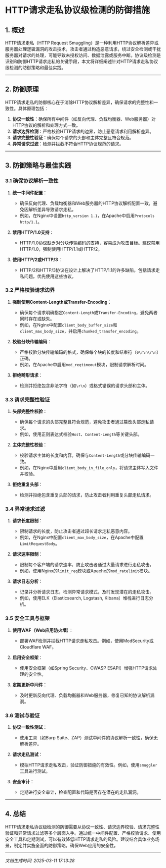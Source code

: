 # HTTP请求走私协议级检测的防御措施

## 1. 概述

HTTP请求走私（HTTP Request Smuggling）是一种利用HTTP协议解析差异或服务器处理逻辑漏洞的攻击技术，攻击者通过构造恶意请求，绕过安全检测或干扰服务器对请求的处理，可能导致未授权访问、数据泄露或服务中断。协议级检测是识别和防御HTTP请求走私的关键手段，本文将详细阐述针对HTTP请求走私协议级检测的防御策略和最佳实践。

---

## 2. 防御原理

HTTP请求走私的防御核心在于消除HTTP协议解析差异，确保请求的完整性和一致性。具体原理包括：

1. **协议一致性**：确保所有中间件（如反向代理、负载均衡器、Web服务器）对HTTP协议的解析和处理方式一致。
2. **请求边界检测**：严格校验HTTP请求的边界，防止恶意请求利用解析差异。
3. **请求完整性验证**：确保每个请求的头部和主体完整且符合规范。
4. **异常请求过滤**：检测并拦截不符合HTTP协议规范的请求。

---

## 3. 防御策略与最佳实践

### 3.1 确保协议解析一致性

1. **统一中间件配置**：
   - 确保反向代理、负载均衡器和Web服务器的HTTP协议解析配置一致，避免因解析差异导致请求走私。
   - 例如，在Nginx中设置`http_version 1.1`，在Apache中启用`Protocols http/1.1`。

2. **禁用HTTP/1.0支持**：
   - HTTP/1.0协议缺乏对分块传输编码的支持，容易成为攻击目标。建议禁用HTTP/1.0，强制使用HTTP/1.1或HTTP/2。

3. **使用HTTP/2或HTTP/3**：
   - HTTP/2和HTTP/3协议在设计上解决了HTTP/1.1的许多缺陷，包括请求走私问题。优先使用这些协议。

### 3.2 严格校验请求边界

1. **强制使用Content-Length或Transfer-Encoding**：
   - 确保每个请求明确指定`Content-Length`或`Transfer-Encoding`，避免两者同时存在或缺失。
   - 例如，在Nginx中配置`client_body_buffer_size`和`client_max_body_size`，并启用`chunked_transfer_encoding`。

2. **校验分块传输编码**：
   - 严格校验分块传输编码的格式，确保每个块的长度和结束符（`0\r\n\r\n`）正确。
   - 例如，在Apache中启用`mod_reqtimeout`模块，限制请求解析时间。

3. **拒绝畸形请求**：
   - 检测并拒绝包含非法字符（如`\r\n`）或格式错误的请求头部和主体。

### 3.3 请求完整性验证

1. **头部完整性校验**：
   - 确保每个请求的头部完整且符合规范，避免攻击者通过篡改头部走私请求。
   - 例如，使用正则表达式校验`Host`、`Content-Length`等关键头部。

2. **主体完整性校验**：
   - 校验请求主体的长度和内容，确保与`Content-Length`或分块传输编码一致。
   - 例如，在Nginx中启用`client_body_in_file_only`，将请求主体写入文件并校验。

3. **拒绝重复头部**：
   - 检测并拒绝包含重复头部的请求，防止攻击者利用重复头部走私请求。

### 3.4 异常请求过滤

1. **请求长度限制**：
   - 限制请求的长度，防止攻击者通过超长请求走私恶意内容。
   - 例如，在Nginx中配置`client_max_body_size`，在Apache中配置`LimitRequestBody`。

2. **请求速率限制**：
   - 限制每个客户端的请求速率，防止攻击者通过大量请求进行走私攻击。
   - 例如，使用Nginx的`limit_req`模块或Apache的`mod_ratelimit`模块。

3. **请求日志分析**：
   - 记录并分析请求日志，检测异常请求模式，及时发现潜在的走私攻击。
   - 例如，使用ELK（Elasticsearch, Logstash, Kibana）堆栈进行日志分析。

### 3.5 安全工具与框架

1. **使用WAF（Web应用防火墙）**：
   - 部署WAF检测并拦截HTTP请求走私攻击。例如，使用ModSecurity或Cloudflare WAF。

2. **启用安全框架**：
   - 使用安全框架（如Spring Security、OWASP ESAPI）增强HTTP请求处理的安全性。

3. **定期更新中间件**：
   - 及时更新反向代理、负载均衡器和Web服务器，修复已知的协议解析漏洞。

### 3.6 测试与验证

1. **协议一致性测试**：
   - 使用工具（如Burp Suite、ZAP）测试中间件的协议解析一致性，确保无解析差异。

2. **请求走私测试**：
   - 模拟HTTP请求走私攻击，验证防御措施的有效性。例如，使用`smuggler`工具进行测试。

3. **安全审计**：
   - 定期进行安全审计，检查配置和代码是否存在潜在的走私漏洞。

---

## 4. 总结

HTTP请求走私协议级检测的防御需要从协议一致性、请求边界校验、请求完整性验证和异常请求过滤等多个层面入手。通过统一中间件配置、严格校验请求、使用安全工具和定期测试，可以有效降低HTTP请求走私的风险。建议结合具体业务场景，制定并实施全面的防御策略，确保Web应用的安全性。

---

*文档生成时间: 2025-03-11 17:13:28*
